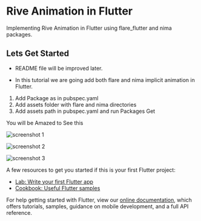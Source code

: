 # Rive Animation in Flutter

Implementing Rive Animation in Flutter using flare_flutter and nima packages.

## Lets Get Started

* README file will be improved later.

* In this tutorial we are going add both flare and nima implicit animation in Flutter.

1. Add Package as in pubspec.yaml
2. Add assets folder with flare and nima directories
3. Add assets path in pubspec.yaml and run Packages Get

You will be Amazed to See this

![screenshot 1](https://firebasestorage.googleapis.com/v0/b/web-content-storage.appspot.com/o/RiveAnimationScreenshot1.png?alt=media&token=a95c33a0-ecb7-4ca1-a859-ac0b3c79bdef)


![screenshot 2](https://firebasestorage.googleapis.com/v0/b/web-content-storage.appspot.com/o/RiveAnimationScreenshot2.png?alt=media&token=6c7867d8-89f5-4d47-bea9-d74d19367b82)


![screenshot 3](https://firebasestorage.googleapis.com/v0/b/web-content-storage.appspot.com/o/RiveAnimationScreenshot3.png?alt=media&token=da9610cc-8b14-43aa-bb99-a6fb2db8a264)


A few resources to get you started if this is your first Flutter project:

- [Lab: Write your first Flutter app](https://flutter.dev/docs/get-started/codelab)
- [Cookbook: Useful Flutter samples](https://flutter.dev/docs/cookbook)

For help getting started with Flutter, view our
[online documentation](https://flutter.dev/docs), which offers tutorials,
samples, guidance on mobile development, and a full API reference.
